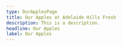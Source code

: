 ```yaml
---
type: OurApplesPage
title: Our Apples at Adelaide Hills Fresh
description: This is a description.
headline: Our Apples
label: Our Apples
---
```

